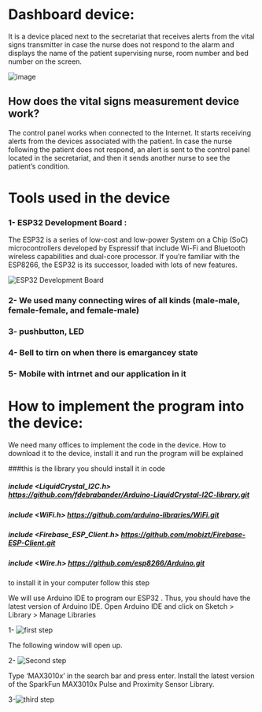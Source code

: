 # Dashboard device:
It is a device placed next to the secretariat that receives alerts from the vital signs transmitter in case the nurse does not respond to the alarm and displays the name of the patient supervising nurse, room number and bed number on the screen.


![image](https://drive.google.com/uc?export=view&id=1cBKX9p7hML5MsPuUlK7_cI6HAmZe9TOi)


## How does the vital signs measurement device work?

The control panel works when connected to the Internet. It starts receiving alerts from the devices associated with the patient. In case the nurse following the patient does not respond, an alert is sent to the control panel located in the secretariat, and then it sends another nurse to see the patient’s condition.



# Tools used in the device

### 1- ESP32 Development Board :

The ESP32 is a series of low-cost and low-power System on a Chip (SoC) microcontrollers developed by Espressif that include Wi-Fi and Bluetooth wireless capabilities and dual-core processor. If you’re familiar with the ESP8266, the ESP32 is its successor, loaded with lots of new features.

![ESP32 Development Board](https://circuitdigest.com/sites/default/files/inlineimages/u/ESP32-module.png)


### 2- We used many connecting wires of all kinds (male-male, female-female, and female-male)


### 3- pushbutton, LED

### 4- Bell to tirn on when there is emargancey state 

### 5- Mobile with intrnet and our application in it 

# How to implement the program into the device:
We need many offices to implement the code in the device.
How to download it to the device, install it and run the program will be explained

###this is the library you should install it in code 
#####  include <LiquidCrystal_I2C.h> https://github.com/fdebrabander/Arduino-LiquidCrystal-I2C-library.git
##### include <WiFi.h> https://github.com/arduino-libraries/WiFi.git
##### include <Firebase_ESP_Client.h>  https://github.com/mobizt/Firebase-ESP-Client.git
##### include <Wire.h> https://github.com/esp8266/Arduino.git


to install it in your computer  follow this step 

We will use Arduino IDE to program our ESP32 . Thus, you should have the latest version of Arduino IDE. Open Arduino IDE and click on Sketch > Library > Manage Libraries


1- ![first step](https://microcontrollerslab.com/wp-content/uploads/2021/05/MPU-6050-Install-library.jpg)


The following window will open up.


2- ![Second step](https://microcontrollerslab.com/wp-content/uploads/2021/05/search-library-Arduino-IDE.jpg)


Type ‘MAX3010x’ in the search bar and press enter. Install the latest version of the SparkFun MAX3010x Pulse and Proximity Sensor Library.


3-![third step](https://microcontrollerslab.com/wp-content/uploads/2022/04/Install-MAX30102-Library.jpg)




